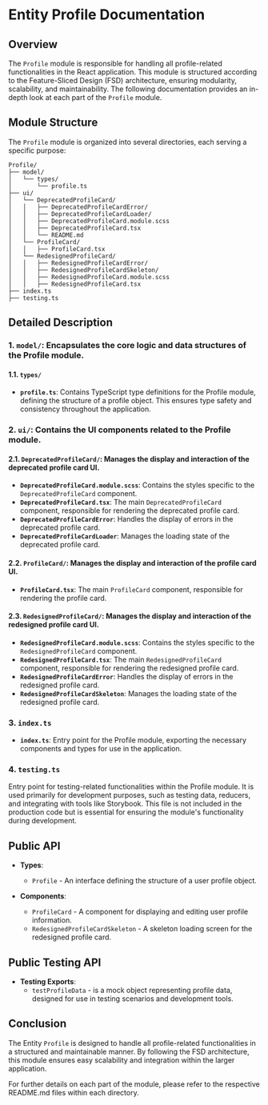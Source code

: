 # Entity Profile Documentation

## Overview
The `Profile`  module is responsible for handling all profile-related functionalities in the React application. This module is structured according to the Feature-Sliced Design (FSD) architecture, ensuring modularity, scalability, and maintainability. The following documentation provides an in-depth look at each part of the `Profile` module.

## Module Structure
The `Profile` module is organized into several directories, each serving a specific purpose:
```text
Profile/
├── model/
│   └── types/
│       └── profile.ts
├── ui/
│   └── DeprecatedProfileCard/
│   │   ├── DeprecatedProfileCardError/
│   │   ├── DeprecatedProfileCardLoader/
│   │   ├── DeprecatedProfileCard.module.scss
│   │   ├── DeprecatedProfileCard.tsx
│   │   └── README.md
│   └── ProfileCard/
│   │   ├── ProfileCard.tsx
│   └── RedesignedProfileCard/
│   │   ├── RedesignedProfileCardError/
│   │   ├── RedesignedProfileCardSkeleton/
│   │   ├── RedesignedProfileCard.module.scss
│   │   ├── RedesignedProfileCard.tsx
├── index.ts
├── testing.ts
```

## Detailed Description

### 1. `model/`: Encapsulates the core logic and data structures of the Profile module.

#### 1.1. `types/`
- **`profile.ts`**: Contains TypeScript type definitions for the Profile module, defining the structure of a profile object. This ensures type safety and consistency throughout the application.

### 2. `ui/`: Contains the UI components related to the Profile module.

#### 2.1. `DeprecatedProfileCard/`: Manages the display and interaction of the deprecated profile card UI.
- **`DeprecatedProfileCard.module.scss`**: Contains the styles specific to the `DeprecatedProfileCard` component.
- **`DeprecatedProfileCard.tsx`**: The main `DeprecatedProfileCard` component, responsible for rendering the deprecated profile card.
- **`DeprecatedProfileCardError`**: Handles the display of errors in the deprecated profile card.
- **`DeprecatedProfileCardLoader`**: Manages the loading state of the deprecated profile card.

#### 2.2. `ProfileCard/`: Manages the display and interaction of the profile card UI.
- **`ProfileCard.tsx`**: The main `ProfileCard` component, responsible for rendering the profile card.

#### 2.3. `RedesignedProfileCard/`: Manages the display and interaction of the redesigned profile card UI.
- **`RedesignedProfileCard.module.scss`**: Contains the styles specific to the `RedesignedProfileCard` component.
- **`RedesignedProfileCard.tsx`**: The main `RedesignedProfileCard` component, responsible for rendering the redesigned profile card.
- **`RedesignedProfileCardError`**: Handles the display of errors in the redesigned profile card.
- **`RedesignedProfileCardSkeleton`**: Manages the loading state of the redesigned profile card.

### 3. `index.ts`
- **`index.ts`**: Entry point for the Profile module, exporting the necessary components and types for use in the application.

### 4. `testing.ts`
Entry point for testing-related functionalities within the Profile module. It is used primarily for development purposes, such as testing data, reducers, and integrating with tools like Storybook. This file is not included in the production code but is essential for ensuring the module's functionality during development.

## Public API

- **Types**:
    - `Profile` - An interface defining the structure of a user profile object.

- **Components**:
    - `ProfileCard` - A component for displaying and editing user profile information.
    - `RedesignedProfileCardSkeleton` - A skeleton loading screen for the redesigned profile card.

## Public Testing API
- **Testing Exports**:
  - `testProfileData` -  is a mock object representing profile data, designed for use in testing scenarios and development tools.

## Conclusion
The Entity `Profile` is designed to handle all profile-related functionalities in a structured and maintainable manner. By following the FSD architecture, this module ensures easy scalability and integration within the larger application.

For further details on each part of the module, please refer to the respective README.md files within each directory.
